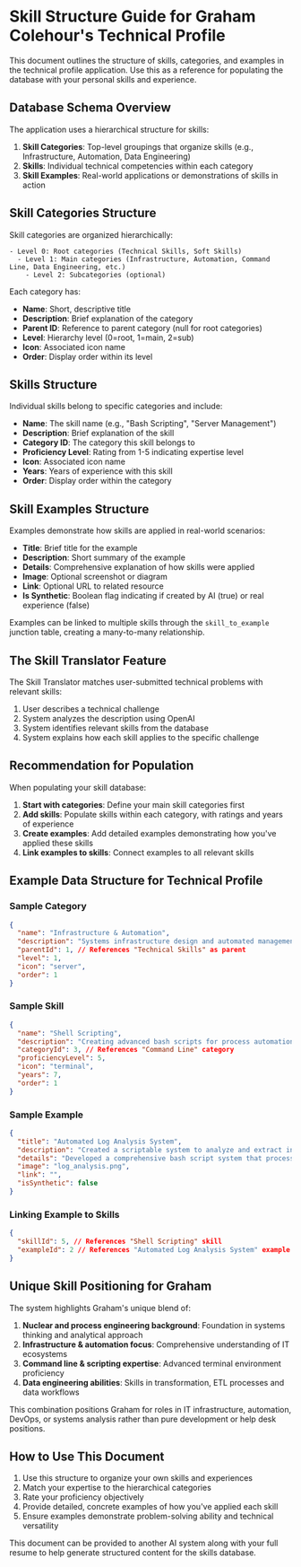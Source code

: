 # Skill Structure Guide for Graham Colehour's Technical Profile

This document outlines the structure of skills, categories, and examples in the technical profile application. Use this as a reference for populating the database with your personal skills and experience.

## Database Schema Overview

The application uses a hierarchical structure for skills:

1. **Skill Categories**: Top-level groupings that organize skills (e.g., Infrastructure, Automation, Data Engineering)
2. **Skills**: Individual technical competencies within each category
3. **Skill Examples**: Real-world applications or demonstrations of skills in action

## Skill Categories Structure

Skill categories are organized hierarchically:

```
- Level 0: Root categories (Technical Skills, Soft Skills)
  - Level 1: Main categories (Infrastructure, Automation, Command Line, Data Engineering, etc.)
    - Level 2: Subcategories (optional)
```

Each category has:
- **Name**: Short, descriptive title
- **Description**: Brief explanation of the category
- **Parent ID**: Reference to parent category (null for root categories)
- **Level**: Hierarchy level (0=root, 1=main, 2=sub)
- **Icon**: Associated icon name
- **Order**: Display order within its level

## Skills Structure

Individual skills belong to specific categories and include:

- **Name**: The skill name (e.g., "Bash Scripting", "Server Management")
- **Description**: Brief explanation of the skill
- **Category ID**: The category this skill belongs to
- **Proficiency Level**: Rating from 1-5 indicating expertise level
- **Icon**: Associated icon name
- **Years**: Years of experience with this skill
- **Order**: Display order within the category

## Skill Examples Structure

Examples demonstrate how skills are applied in real-world scenarios:

- **Title**: Brief title for the example
- **Description**: Short summary of the example
- **Details**: Comprehensive explanation of how skills were applied
- **Image**: Optional screenshot or diagram
- **Link**: Optional URL to related resource
- **Is Synthetic**: Boolean flag indicating if created by AI (true) or real experience (false)

Examples can be linked to multiple skills through the `skill_to_example` junction table, creating a many-to-many relationship.

## The Skill Translator Feature

The Skill Translator matches user-submitted technical problems with relevant skills:

1. User describes a technical challenge
2. System analyzes the description using OpenAI
3. System identifies relevant skills from the database
4. System explains how each skill applies to the specific challenge

## Recommendation for Population

When populating your skill database:

1. **Start with categories**: Define your main skill categories first
2. **Add skills**: Populate skills within each category, with ratings and years of experience
3. **Create examples**: Add detailed examples demonstrating how you've applied these skills
4. **Link examples to skills**: Connect examples to all relevant skills

## Example Data Structure for Technical Profile

### Sample Category
```json
{
  "name": "Infrastructure & Automation",
  "description": "Systems infrastructure design and automated management",
  "parentId": 1, // References "Technical Skills" as parent
  "level": 1,
  "icon": "server",
  "order": 1
}
```

### Sample Skill
```json
{
  "name": "Shell Scripting",
  "description": "Creating advanced bash scripts for process automation and system management",
  "categoryId": 3, // References "Command Line" category
  "proficiencyLevel": 5,
  "icon": "terminal",
  "years": 7,
  "order": 1
}
```

### Sample Example
```json
{
  "title": "Automated Log Analysis System",
  "description": "Created a scriptable system to analyze and extract insights from system logs",
  "details": "Developed a comprehensive bash script system that processes server logs, identifies patterns, extracts meaningful metrics, and generates reports. This reduced manual analysis time by 85% and improved early error detection rates.",
  "image": "log_analysis.png",
  "link": "",
  "isSynthetic": false
}
```

### Linking Example to Skills
```json
{
  "skillId": 5, // References "Shell Scripting" skill
  "exampleId": 2 // References "Automated Log Analysis System" example
}
```

## Unique Skill Positioning for Graham

The system highlights Graham's unique blend of:

1. **Nuclear and process engineering background**: Foundation in systems thinking and analytical approach
2. **Infrastructure & automation focus**: Comprehensive understanding of IT ecosystems
3. **Command line & scripting expertise**: Advanced terminal environment proficiency
4. **Data engineering abilities**: Skills in transformation, ETL processes and data workflows

This combination positions Graham for roles in IT infrastructure, automation, DevOps, or systems analysis rather than pure development or help desk positions.

## How to Use This Document

1. Use this structure to organize your own skills and experiences
2. Match your expertise to the hierarchical categories
3. Rate your proficiency objectively
4. Provide detailed, concrete examples of how you've applied each skill
5. Ensure examples demonstrate problem-solving ability and technical versatility

This document can be provided to another AI system along with your full resume to help generate structured content for the skills database.